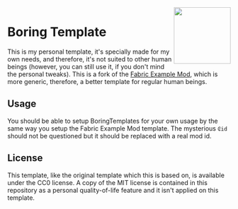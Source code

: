 <img src="./src/main/resources/assets/₢id/icon.png" align="right" width="128px"/>

# Boring Template

This is my personal template, it's specially made for my own needs, and therefore, it's not suited to other human beings (however, you can still use it, if you don't mind the personal tweaks). This is a fork of the [Fabric Example Mod](https://github.com/FabricMC/fabric-example-mod), which is more generic, therefore, a better template for regular human beings.

## Usage

You should be able to setup BoringTemplates for your own usage by the same way you setup the Fabric Example Mod template. The mysterious `₢id` should not be questioned but it should be replaced with a real mod id.

## License

This template, like the original template which this is based on, is available under the CC0 license. A copy of the MIT license is contained in this repository as a personal quality-of-life feature and it isn't applied on this template.